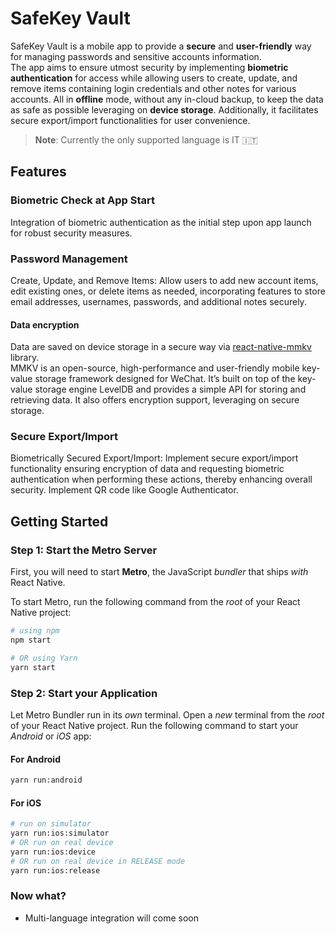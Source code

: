 # SafeKey Vault

SafeKey Vault is a mobile app to provide a **secure** and **user-friendly** way for managing passwords and sensitive accounts information.
<br />The app aims to ensure utmost security by implementing **biometric authentication** for access while allowing users to create, update, and remove items containing login credentials and other notes for various accounts.
All in **offline** mode, without any in-cloud backup, to keep the data as safe as possible leveraging on **device storage**.
Additionally, it facilitates secure export/import functionalities for user convenience.

> **Note**: Currently the only supported language is IT 🇮🇹

## Features

### Biometric Check at App Start
Integration of biometric authentication as the initial step upon app launch for robust security measures.

### Password Management
Create, Update, and Remove Items: Allow users to add new account items, edit existing ones, or delete items as needed, incorporating features to store email addresses, usernames, passwords, and additional notes securely.

#### Data encryption
Data are saved on device storage in a secure way via [react-native-mmkv](https://github.com/mrousavy/react-native-mmkv) library.
<br />MMKV is an open-source, high-performance and user-friendly mobile key-value storage framework designed for WeChat. It’s built on top of the key-value storage engine LevelDB and provides a simple API for storing and retrieving data. It also offers encryption support, leveraging on secure storage.


### Secure Export/Import
Biometrically Secured Export/Import: Implement secure export/import functionality ensuring encryption of data and requesting biometric authentication when performing these actions, thereby enhancing overall security. Implement QR code like Google Authenticator.

## Getting Started

### Step 1: Start the Metro Server

First, you will need to start **Metro**, the JavaScript _bundler_ that ships _with_ React Native.

To start Metro, run the following command from the _root_ of your React Native project:

```bash
# using npm
npm start

# OR using Yarn
yarn start
```

### Step 2: Start your Application

Let Metro Bundler run in its _own_ terminal. Open a _new_ terminal from the _root_ of your React Native project. Run the following command to start your _Android_ or _iOS_ app:

#### For Android

```bash
yarn run:android
```

#### For iOS

```bash
# run on simulator
yarn run:ios:simulator
# OR run on real device
yarn run:ios:device
# OR run on real device in RELEASE mode
yarn run:ios:release
```

### Now what?

- Multi-language integration will come soon
